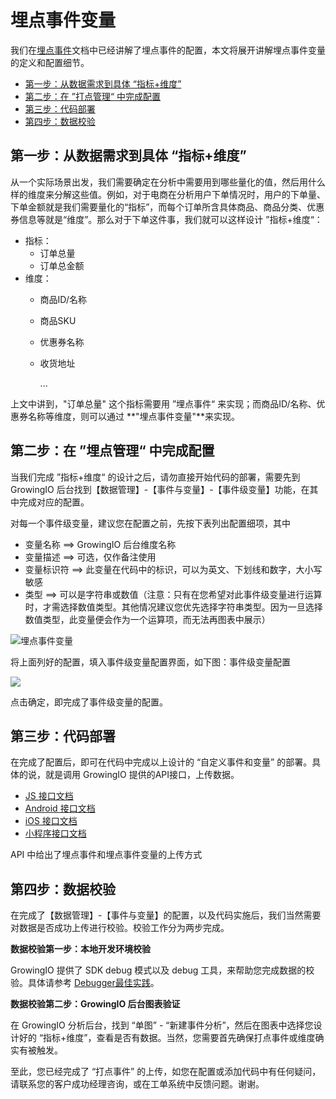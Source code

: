 # 埋点事件变量

我们在[埋点事件](./)文档中已经讲解了埋点事件的配置，本文将展开讲解埋点事件变量的定义和配置细节。

* [第一步：从数据需求到具体 “指标+维度”](event-variable.md#di-yi-bu-cong-shu-ju-xu-qiu-dao-ju-ti-zhi-biao-wei-du)
* [第二步：在 ”打点管理“ 中完成配置](event-variable.md#di-er-bu-zai-da-dian-guan-li-zhong-wan-cheng-pei-zhi)
* [第三步：代码部署](event-variable.md#di-san-bu-dai-ma-bu-shu)
* [第四步：数据校验](event-variable.md#di-si-bu-shu-ju-xiao-yan)

## 第一步：从数据需求到具体 “指标+维度”

从一个实际场景出发，我们需要确定在分析中需要用到哪些量化的值，然后用什么样的维度来分解这些值。例如，对于电商在分析用户下单情况时，用户的下单量、下单金额就是我们需要量化的“指标”，而每个订单所含具体商品、商品分类、优惠券信息等就是“维度”。那么对于下单这件事，我们就可以这样设计 ”指标+维度“：

* 指标：
  * 订单总量
  * 订单总金额
* 维度：
  * 商品ID/名称
  * 商品SKU
  * 优惠券名称
  * 收货地址

    ...

上文中讲到，"订单总量" 这个指标需要用 ”埋点事件“ 来实现；而商品ID/名称、优惠券名称等维度，则可以通过 **"埋点事件变量"**来实现。

## 第二步：在 ”埋点管理“ 中完成配置

当我们完成 ”指标+维度“ 的设计之后，请勿直接开始代码的部署，需要先到 GrowingIO 后台找到【数据管理】-【事件与变量】-【事件级变量】功能，在其中完成对应的配置。

对每一个事件级变量，建议您在配置之前，先按下表列出配置细项，其中

* 变量名称 ==&gt; GrowingIO 后台维度名称
* 变量描述 ==&gt; 可选，仅作备注使用
* 变量标识符 ==&gt; 此变量在代码中的标识，可以为英文、下划线和数字，大小写敏感
* 类型 ==&gt; 可以是字符串或数值（注意：只有在您希望对此事件级变量进行运算时，才需选择数值类型。其他情况建议您优先选择字符串类型。因为一旦选择数值类型，此变量便会作为一个运算项，而无法再图表中展示）

![&#x57CB;&#x70B9;&#x4E8B;&#x4EF6;&#x53D8;&#x91CF;](https://blobscdn.gitbook.com/v0/b/gitbook-28427.appspot.com/o/assets%2F-LGNxeGABUADKiTWTaEM%2F-LHVXegeSvwqaEGUCEvI%2F-LHVdYIvsplehyn77GJg%2Fimage.png?alt=media&token=a41adaaa-4d0c-4225-b51a-a3052aed65f2)

将上面列好的配置，填入事件级变量配置界面，如下图：事件级变量配置

![](https://docs.growingio.com/.gitbook/assets/ping-mu-kuai-zhao-20180108-xia-wu-5.40.48.png)

点击确定，即完成了事件级变量的配置。

## 第三步：代码部署

在完成了配置后，即可在代码中完成以上设计的 “自定义事件和变量” 的部署。具体的说，就是调用 GrowingIO 提供的API接口，上传数据。

* [​JS 接口文档​](../../sdk-integration/web-js-sdk.md#track)
* [​Android 接口文档​](../../sdk-integration/android-sdk.md#2-zi-ding-yi-shi-jian-he-bian-liang-api)
* [​iOS 接口文档​](../../sdk-integration/ios-sdk.md#ios-sdk-api)
* ​[小程序接口文档​](../../sdk-integration/mina-sdk.md#zi-ding-yi-shi-jian-he-bian-liang)

API 中给出了埋点事件和埋点事件变量的上传方式

## 第四步：数据校验

在完成了【数据管理】-【事件与变量】的配置，以及代码实施后，我们当然需要对数据是否成功上传进行校验。校验工作分为两步完成。

**数据校验第一步：本地开发环境校验**

GrowingIO 提供了 SDK debug 模式以及 debug 工具，来帮助您完成数据的校验。具体请参考 [Debugger最佳实践](../../sdk-integration/growingio-debugger/best-practice.md#cstm-shi-jian-yi-ji-guan-lian-de-shi-jian-ji-bian-liang-shi-jian)。

**数据校验第二步：GrowingIO 后台图表验证**

在 GrowingIO 分析后台，找到 “单图” - “新建事件分析”，然后在图表中选择您设计好的 “指标+维度”，查看是否有数据。当然，您需要首先确保打点事件或维度确实有被触发。

至此，您已经完成了 “打点事件” 的上传，如您在配置或添加代码中有任何疑问，请联系您的客户成功经理咨询，或在工单系统中反馈问题。谢谢。

